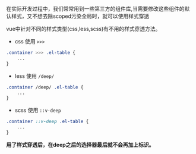 在实际开发过程中，我们常常用到一些第三方的组件库,当需要修改这些组件的默认样式，又不想去除scoped污染全局时，就可以使用样式穿透

vue中针对不同的样式类型(css,less,scss)有不用的样式穿透方法。

-   css 使用 `>>>`

```css
.container >>> .el-table {
    ...
}
```

-   less 使用 `/deep/`

```css
.container /deep/ .el-table {
    ...
}
```

-   scss 使用 `::v-deep`

```css
.container ::v-deep .el-table {
    ...
}
```


**用了样式穿透后，在deep之后的选择器最后就不会再加上标识。**